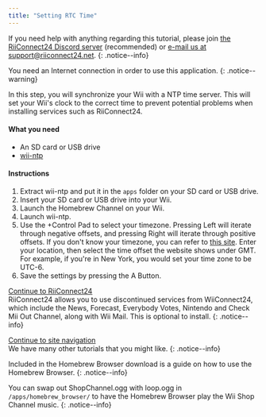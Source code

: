 ```yaml
---
title: "Setting RTC Time"
---
```


If you need help with anything regarding this tutorial, please join [the RiiConnect24 Discord server](https://discord.gg/rc24) (recommended) or [e-mail us at support@riiconnect24.net](mailto:support@riiconnect24.net).
{: .notice--info}

You need an Internet connection in order to use this application.
{: .notice--warning}

In this step, you will synchronize your Wii with a NTP time server. This will set your Wii's clock to the correct time to prevent potential problems when installing services such as RiiConnect24.

#### What you need
* An SD card or USB drive
* [wii-ntp](https://hbb1.oscwii.org/hbb/ntp/ntp.zip)

#### Instructions

1. Extract wii-ntp and put it in the `apps` folder on your SD card or USB drive.
2. Insert your SD card or USB drive into your Wii.
3. Launch the Homebrew Channel on your Wii.
4. Launch wii-ntp.
5. Use the +Control Pad to select your timezone. Pressing Left will iterate through negative offsets, and pressing Right will iterate through positive offsets. If you don't know your timezone, you can refer to [this site](https://greenwichmeantime.com/time-zone/). Enter your location, then select the time offset the website shows under GMT. For example, if you're in New York, you would set your time zone to be UTC-6.
6. Save the settings by pressing the A Button.

[Continue to RiiConnect24](riiconnect24)<br> RiiConnect24 allows you to use discontinued services from WiiConnect24, which include the News, Forecast, Everybody Votes, Nintendo and Check Mii Out Channel, along with Wii Mail. This is optional to install.
{: .notice--info}

[Continue to site navigation](site-navigation)<br> We have many other tutorials that you might like.
{: .notice--info}

Included in the Homebrew Browser download is a guide on how to use the Homebrew Browser.
{: .notice--info}

You can swap out ShopChannel.ogg with loop.ogg in `/apps/homebrew_browser/` to have the Homebrew Browser play the Wii Shop Channel music.
{: .notice--info}
